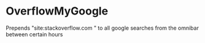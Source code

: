 OverflowMyGoogle
================

Prepends "site:stackoverflow.com " to all google searches from the omnibar between certain hours